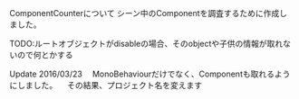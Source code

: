 ComponentCounterについて
シーン中のComponentを調査するために作成しました。

TODO:ルートオブジェクトがdisableの場合、そのobjectや子供の情報が取れないので何とかする

Update 
2016/03/23
　MonoBehaviourだけでなく、Componentも取れるようにしました。
　その結果、プロジェクト名を変えます